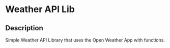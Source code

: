 # Weather API Lib

## Description
Simple Weather API Library that uses the Open Weather App with functions.